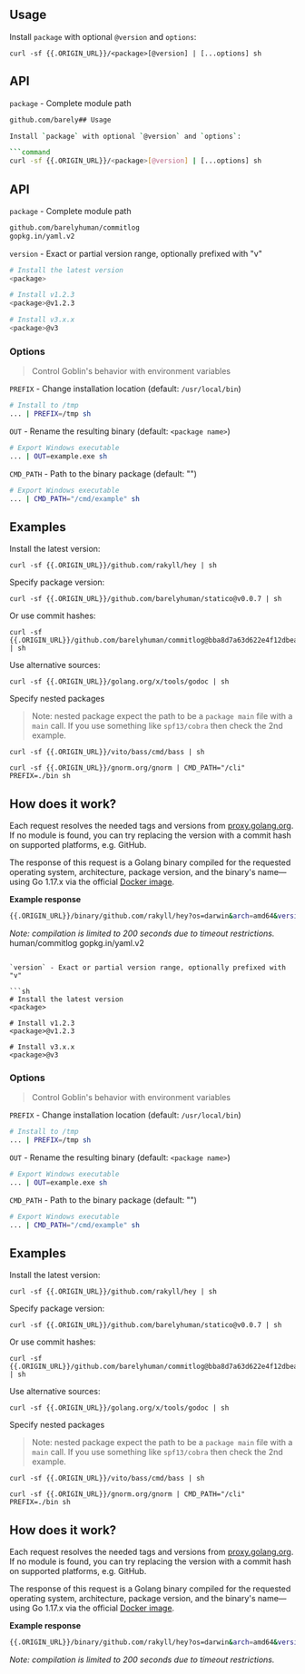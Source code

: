 ## Usage

Install `package` with optional `@version` and `options`:

```command
curl -sf {{.ORIGIN_URL}}/<package>[@version] | [...options] sh
```

## API

`package` - Complete module path

```sh
github.com/barely## Usage

Install `package` with optional `@version` and `options`:

```command
curl -sf {{.ORIGIN_URL}}/<package>[@version] | [...options] sh
```

## API

`package` - Complete module path

```sh
github.com/barelyhuman/commitlog
gopkg.in/yaml.v2
```

`version` - Exact or partial version range, optionally prefixed with "v"

```sh
# Install the latest version
<package>

# Install v1.2.3
<package>@v1.2.3

# Install v3.x.x
<package>@v3
```

### Options

> Control Goblin's behavior with environment variables

`PREFIX` - Change installation location (default: `/usr/local/bin`)

```sh
# Install to /tmp
... | PREFIX=/tmp sh
```

`OUT` - Rename the resulting binary (default: `<package name>`)

```sh
# Export Windows executable
... | OUT=example.exe sh
```

`CMD_PATH` - Path to the binary package (default: "")

```sh
# Export Windows executable
... | CMD_PATH="/cmd/example" sh
```

## Examples

Install the latest version:

```command
curl -sf {{.ORIGIN_URL}}/github.com/rakyll/hey | sh
```

Specify package version:

```command
curl -sf {{.ORIGIN_URL}}/github.com/barelyhuman/statico@v0.0.7 | sh
```

Or use commit hashes:

```command
curl -sf {{.ORIGIN_URL}}/github.com/barelyhuman/commitlog@bba8d7a63d622e4f12dbea9722b647cd985be8ad | sh
```

Use alternative sources:

```command
curl -sf {{.ORIGIN_URL}}/golang.org/x/tools/godoc | sh
```

Specify nested packages

> Note: nested package expect the path to be a `package main` file with a `main`
> call. If you use something like `spf13/cobra` then check the 2nd example.

```command
curl -sf {{.ORIGIN_URL}}/vito/bass/cmd/bass | sh
```

```command
curl -sf {{.ORIGIN_URL}}/gnorm.org/gnorm | CMD_PATH="/cli" PREFIX=./bin sh
```

## How does it work?

Each request resolves the needed tags and versions from
[proxy.golang.org](https://proxy.golang.org). If no module is found, you can try
replacing the version with a commit hash on supported platforms, e.g. GitHub.

The response of this request is a Golang binary compiled for the requested
operating system, architecture, package version, and the binary's name—using Go
1.17.x via the official [Docker image](https://hub.docker.com/_/golang).

**Example response**

```sh
{{.ORIGIN_URL}}/binary/github.com/rakyll/hey?os=darwin&arch=amd64&version=v0.1.3&out=hey
```

_Note: compilation is limited to 200 seconds due to timeout restrictions._
human/commitlog
gopkg.in/yaml.v2
```

`version` - Exact or partial version range, optionally prefixed with "v"

```sh
# Install the latest version
<package>

# Install v1.2.3
<package>@v1.2.3

# Install v3.x.x
<package>@v3
```

### Options

> Control Goblin's behavior with environment variables

`PREFIX` - Change installation location (default: `/usr/local/bin`)

```sh
# Install to /tmp
... | PREFIX=/tmp sh
```

`OUT` - Rename the resulting binary (default: `<package name>`)

```sh
# Export Windows executable
... | OUT=example.exe sh
```

`CMD_PATH` - Path to the binary package (default: "")

```sh
# Export Windows executable
... | CMD_PATH="/cmd/example" sh
```

## Examples

Install the latest version:

```command
curl -sf {{.ORIGIN_URL}}/github.com/rakyll/hey | sh
```

Specify package version:

```command
curl -sf {{.ORIGIN_URL}}/github.com/barelyhuman/statico@v0.0.7 | sh
```

Or use commit hashes:

```command
curl -sf {{.ORIGIN_URL}}/github.com/barelyhuman/commitlog@bba8d7a63d622e4f12dbea9722b647cd985be8ad | sh
```

Use alternative sources:

```command
curl -sf {{.ORIGIN_URL}}/golang.org/x/tools/godoc | sh
```

Specify nested packages

> Note: nested package expect the path to be a `package main` file with a `main`
> call. If you use something like `spf13/cobra` then check the 2nd example.

```command
curl -sf {{.ORIGIN_URL}}/vito/bass/cmd/bass | sh
```

```command
curl -sf {{.ORIGIN_URL}}/gnorm.org/gnorm | CMD_PATH="/cli" PREFIX=./bin sh
```

## How does it work?

Each request resolves the needed tags and versions from
[proxy.golang.org](https://proxy.golang.org). If no module is found, you can try
replacing the version with a commit hash on supported platforms, e.g. GitHub.

The response of this request is a Golang binary compiled for the requested
operating system, architecture, package version, and the binary's name—using Go
1.17.x via the official [Docker image](https://hub.docker.com/_/golang).

**Example response**

```sh
{{.ORIGIN_URL}}/binary/github.com/rakyll/hey?os=darwin&arch=amd64&version=v0.1.3&out=hey
```

_Note: compilation is limited to 200 seconds due to timeout restrictions._
